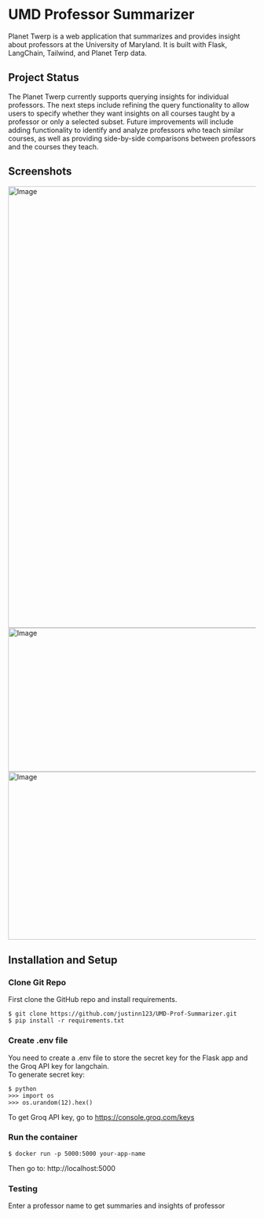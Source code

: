 # UMD Professor Summarizer
Planet Twerp is a web application that summarizes and provides insight about professors at the University of Maryland. It is built with Flask, LangChain, Tailwind, and Planet Terp data.

## Project Status
The Planet Twerp currently supports querying insights for individual professors. The next steps include refining the query functionality to allow users to specify whether they want insights on all courses taught by a professor or only a selected subset. Future improvements will include adding functionality to identify and analyze professors who teach similar courses, as well as providing side-by-side comparisons between professors and the courses they teach.

## Screenshots
<img width="1917" height="899" alt="Image" src="https://github.com/user-attachments/assets/deda871c-788a-4625-8008-12e1f2080ba6" />

<img width="598" height="293" alt="Image" src="https://github.com/user-attachments/assets/a1f4134e-34e3-49ad-a76a-55c53b1ea087" />

<img width="602" height="342" alt="Image" src="https://github.com/user-attachments/assets/025c5eda-5ca3-4a57-a0af-ac6e94847180" />

## Installation and Setup

### Clone Git Repo
First clone the GitHub repo and install requirements.
```
$ git clone https://github.com/justinn123/UMD-Prof-Summarizer.git
$ pip install -r requirements.txt
```

### Create .env file
You need to create a .env file to store the secret key for the Flask app and the Groq API key for langchain.\
To generate secret key:
```
$ python
>>> import os
>>> os.urandom(12).hex()
```
To get Groq API key, go to https://console.groq.com/keys
### Run the container
```
$ docker run -p 5000:5000 your-app-name
```
Then go to: http://localhost:5000

### Testing
Enter a professor name to get summaries and insights of professor


